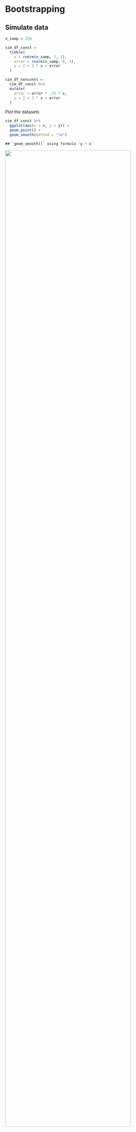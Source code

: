 Bootstrapping
================

## Simulate data

``` r
n_samp = 250

sim_df_const =
  tibble(
    x = rnorm(n_samp, 1, 1),
    error = rnorm(n_samp, 0, 1),
    y = 2 + 3 * x + error
  )

sim_df_nonconst = 
  sim_df_const %>%
  mutate(
    error = error * .75 * x,
    y = 2 + 3 * x + error
  )
```

Plot the datasets

``` r
sim_df_const %>%
  ggplot(aes(x = x, y = y)) +
  geom_point() +
  geom_smooth(method = "lm")
```

    ## `geom_smooth()` using formula 'y ~ x'

<img src="Bootstrapping_files/figure-gfm/unnamed-chunk-2-1.png" width="90%" />

``` r
sim_df_nonconst %>%
  ggplot(aes(x = x, y = y)) +
  geom_point() +
  geom_smooth(method = "lm")
```

    ## `geom_smooth()` using formula 'y ~ x'

<img src="Bootstrapping_files/figure-gfm/unnamed-chunk-2-2.png" width="90%" />

``` r
lm(y ~ x, data = sim_df_const) %>% broom::tidy()
```

    ## # A tibble: 2 × 5
    ##   term        estimate std.error statistic   p.value
    ##   <chr>          <dbl>     <dbl>     <dbl>     <dbl>
    ## 1 (Intercept)     1.99    0.0828      24.0 9.37e- 67
    ## 2 x               2.97    0.0598      49.7 6.22e-131

``` r
lm(y ~ x, data = sim_df_nonconst) %>% broom::tidy()
```

    ## # A tibble: 2 × 5
    ##   term        estimate std.error statistic   p.value
    ##   <chr>          <dbl>     <dbl>     <dbl>     <dbl>
    ## 1 (Intercept)     1.92    0.0857      22.5 1.06e- 61
    ## 2 x               3.03    0.0619      48.9 2.75e-129

## Draw one bootstap sample

``` r
boot_sample = function(df) {
  
  sample_frac(df, replace = TRUE) %>%
    arrange(x)
  
}
```

Check if this works ..

``` r
boot_sample(sim_df_nonconst) %>%
  ggplot(aes(x = x, y = y)) +
  geom_point(alpha = .3) +
  geom_smooth(method = "lm") +
  ylim(-5, 16)
```

    ## `geom_smooth()` using formula 'y ~ x'

<img src="Bootstrapping_files/figure-gfm/unnamed-chunk-5-1.png" width="90%" />

``` r
boot_sample(sim_df_nonconst) %>%
  lm(y ~ x, data = .) %>%
  broom::tidy()
```

    ## # A tibble: 2 × 5
    ##   term        estimate std.error statistic   p.value
    ##   <chr>          <dbl>     <dbl>     <dbl>     <dbl>
    ## 1 (Intercept)     1.94    0.0767      25.3 1.22e- 70
    ## 2 x               2.96    0.0571      51.8 4.28e-135

## Many samples and analysis

``` r
boot_straps = 
  tibble(
    strap_number = 1:1000,
    strap_sample = rerun(1000, boot_sample(sim_df_nonconst))
  )
```

Can I run my analysis on these …?

``` r
boot_results = 
  boot_straps %>%
  mutate(
    models = map(.x = strap_sample, ~lm(y ~ x, data = .x)),
    results = map(models, broom::tidy)
  ) %>%
  select(strap_number, results) %>%
  unnest(results)
```

What do I have now?

``` r
boot_results %>%
  group_by(term) %>%
  summarize(
    mean_est = mean(estimate),
    sd_est = sd(estimate)
  )
```

    ## # A tibble: 2 × 3
    ##   term        mean_est sd_est
    ##   <chr>          <dbl>  <dbl>
    ## 1 (Intercept)     1.93 0.0581
    ## 2 x               3.02 0.0784

Look at the distributions

``` r
boot_results %>%
  filter(term == "x") %>%
  ggplot(aes(x = estimate)) +
  geom_density()
```

<img src="Bootstrapping_files/figure-gfm/unnamed-chunk-10-1.png" width="90%" />

Construct bootstrap CI

``` r
boot_results %>%
  group_by(term) %>%
  summarize(
    ci_lower = quantile(estimate, 0.025),
    ci_upper = quantile(estimate, 0.975)
  )
```

    ## # A tibble: 2 × 3
    ##   term        ci_lower ci_upper
    ##   <chr>          <dbl>    <dbl>
    ## 1 (Intercept)     1.82     2.05
    ## 2 x               2.87     3.17

## Bootstrap using modelr

Can we simplify anything …?

``` r
sim_df_nonconst %>%
  bootstrap(1000, id = "stap_number") %>%
  mutate(
    models = map(.x = strap, ~lm(y ~ x, data = .x)),
    results = map(models, broom::tidy)
  ) %>%
  select(stap_number, results) %>%
  unnest(results) %>%
  group_by(term) %>%
  summarize(
    mean_est = mean(estimate),
    sd_est = sd(estimate)
  )
```

    ## # A tibble: 2 × 3
    ##   term        mean_est sd_est
    ##   <chr>          <dbl>  <dbl>
    ## 1 (Intercept)     1.92 0.0587
    ## 2 x               3.03 0.0778
